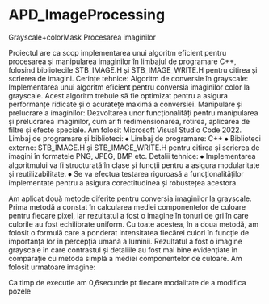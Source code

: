 # APD_ImageProcessing
Grayscale+colorMask
Procesarea imaginilor 


Proiectul are ca scop implementarea unui algoritm eficient pentru procesarea și manipularea imaginilor în limbajul de programare C++, folosind bibliotecile STB_IMAGE.H și STB_IMAGE_WRITE.H pentru citirea și scrierea de imagini.
Cerințe tehnice:
Algoritm de conversie în grayscale: Implementarea unui algoritm eficient pentru conversia imaginilor color la grayscale. Acest algoritm trebuie să fie optimizat pentru a asigura performanțe ridicate și o acuratețe maximă a conversiei.
Manipulare și prelucrare a imaginilor: Dezvoltarea unor funcționalități pentru manipularea și prelucrarea imaginilor, cum ar fi redimensionarea, rotirea, aplicarea de filtre și efecte speciale.
Am folosit Microsoft Visual Studio Code 2022.
Limbaj de programare și biblioteci:
⦁	Limbaj de programare: C++
⦁	Biblioteci externe: STB_IMAGE.H și STB_IMAGE_WRITE.H pentru citirea și scrierea de imagini în formatele PNG, JPEG, BMP etc.
Detalii tehnice:
⦁	Implementarea algoritmului va fi structurată în clase și funcții pentru a asigura modularitate și reutilizabilitate.
⦁	Se va efectua testarea riguroasă a funcționalităților implementate pentru a asigura corectitudinea și robustețea acestora.

Am aplicat două metode diferite pentru conversia imaginilor la grayscale. Prima metodă a constat în calcularea mediei componentelor de culoare pentru fiecare pixel, iar rezultatul a fost o imagine în tonuri de gri în care culorile au fost echilibrate uniform. Cu toate acestea, în a doua metodă, am folosit o formulă care a ponderat intensitatea fiecărei culori în funcție de importanța lor în percepția umană a luminii. Rezultatul a fost o imagine grayscale în care contrastul și detaliile au fost mai bine evidențiate în comparație cu metoda simplă a mediei componentelor de culoare. 
Am folosit urmatoare imagine:

Ca timp de executie am 0,6secunde pt fiecare modalitate de a modifica pozele
 
 
